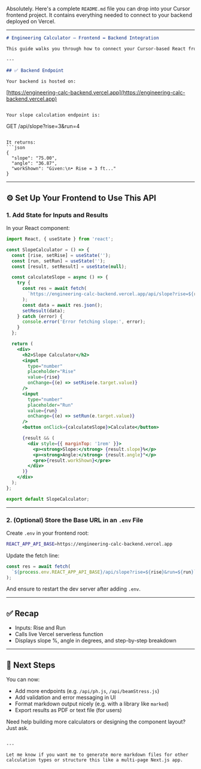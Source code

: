 Absolutely. Here's a complete `README.md` file you can drop into your Cursor frontend project. It contains everything needed to connect to your backend deployed on Vercel.

---

```markdown
# Engineering Calculator — Frontend ↔ Backend Integration

This guide walks you through how to connect your Cursor-based React frontend to your deployed Vercel backend.

---

## ✅ Backend Endpoint

Your backend is hosted on:

```

[https://engineering-calc-backend.vercel.app](https://engineering-calc-backend.vercel.app)

```

Your slope calculation endpoint is:

```

GET /api/slope?rise=3\&run=4

````

It returns:
```json
{
  "slope": "75.00",
  "angle": "36.87",
  "workShown": "Given:\n• Rise = 3 ft..."
}
````

---

## ⚙️ Set Up Your Frontend to Use This API

### 1. Add State for Inputs and Results

In your React component:

```jsx
import React, { useState } from 'react';

const SlopeCalculator = () => {
  const [rise, setRise] = useState('');
  const [run, setRun] = useState('');
  const [result, setResult] = useState(null);

  const calculateSlope = async () => {
    try {
      const res = await fetch(
        `https://engineering-calc-backend.vercel.app/api/slope?rise=${rise}&run=${run}`
      );
      const data = await res.json();
      setResult(data);
    } catch (error) {
      console.error('Error fetching slope:', error);
    }
  };

  return (
    <div>
      <h2>Slope Calculator</h2>
      <input
        type="number"
        placeholder="Rise"
        value={rise}
        onChange={(e) => setRise(e.target.value)}
      />
      <input
        type="number"
        placeholder="Run"
        value={run}
        onChange={(e) => setRun(e.target.value)}
      />
      <button onClick={calculateSlope}>Calculate</button>

      {result && (
        <div style={{ marginTop: '1rem' }}>
          <p><strong>Slope:</strong> {result.slope}%</p>
          <p><strong>Angle:</strong> {result.angle}°</p>
          <pre>{result.workShown}</pre>
        </div>
      )}
    </div>
  );
};

export default SlopeCalculator;
```

---

### 2. (Optional) Store the Base URL in an `.env` File

Create `.env` in your frontend root:

```bash
REACT_APP_API_BASE=https://engineering-calc-backend.vercel.app
```

Update the fetch line:

```js
const res = await fetch(
  `${process.env.REACT_APP_API_BASE}/api/slope?rise=${rise}&run=${run}`
);
```

And ensure to restart the dev server after adding `.env`.

---

## ✅ Recap

* Inputs: Rise and Run
* Calls live Vercel serverless function
* Displays slope %, angle in degrees, and step-by-step breakdown

---

## 🔄 Next Steps

You can now:

* Add more endpoints (e.g. `/api/ph.js`, `/api/beamStress.js`)
* Add validation and error messaging in UI
* Format markdown output nicely (e.g. with a library like `marked`)
* Export results as PDF or text file (for users)

Need help building more calculators or designing the component layout? Just ask.

```

---

Let me know if you want me to generate more markdown files for other calculation types or structure this like a multi-page Next.js app.
```
